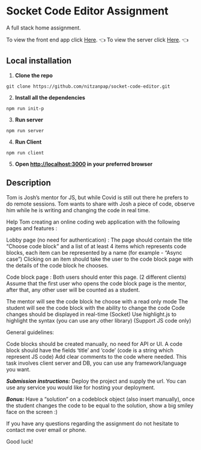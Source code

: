 # Socket Code Editor Assignment

A full stack home assignment.

To view the front end app click [Here](https://socket-code-editor.vercel.app/). :point_left:
To view the server click [Here](https://socket-code-editor-server.onrender.com/). :point_left:

## Local installation

1. **Clone the repo**

```
git clone https://github.com/nitzanpap/socket-code-editor.git
```

2. **Install all the dependencies**

```
npm run init-p
```

3. **Run server**

```
npm run server
```

4. **Run Client**

```
npm run client
```

5. **Open <http://localhost:3000> in your preferred browser**

## Description

Tom is Josh’s mentor for JS, but while Covid is still out there he prefers to do remote sessions.
Tom wants to share with Josh a piece of code, observe him while he is writing and changing the code in real time.

Help Tom creating an online coding web application with the following pages and features :

Lobby page (no need for authentication) :
The page should contain the title “Choose code block” and a list of at least 4 items which represents code blocks, each item can be represented by a name (for example - “Async case”)
Clicking on an item should take the user to the code block page with the details of the code block he chooses.

Code block page :
Both users should enter this page. (2 different clients)
Assume that the first user who opens the code block page is the mentor, after that, any other user will be counted as a student.

The mentor will see the code block he choose with a read only mode
The student will see the code block with the ability to change the code
Code changes should be displayed in real-time (Socket)
Use highlight.js to highlight the syntax (you can use any other library)
(Support JS code only)

General guidelines:

Code blocks should be created manually, no need for API or UI.
A code block should have the fields ‘title’ and ‘code’ (code is a string which represent JS code)
Add clear comments to the code where needed.
This task involves client server and DB, you can use any framework/language you want.

**_Submission instructions:_**
Deploy the project and supply the url.
You can use any service you would like for hosting your deployment.

**_Bonus:_**
Have a “solution” on a codeblock object (also insert manually), once the student changes the code to be equal to the solution, show a big smiley face on the screen :)

If you have any questions regarding the assignment do not hesitate to contact me over email or phone.

Good luck!
